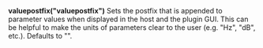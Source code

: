 <a name="valuepostfix"><h3 style="padding-top: 40px; margin-top: 40px;"></h3></a>
**valuepostfix("valuepostfix")** Sets the postfix that is appended to parameter values when displayed in the host and the plugin GUI. This can be helpful to make the units of parameters clear to the user (e.g. "Hz", "dB", etc.). Defaults to "".

